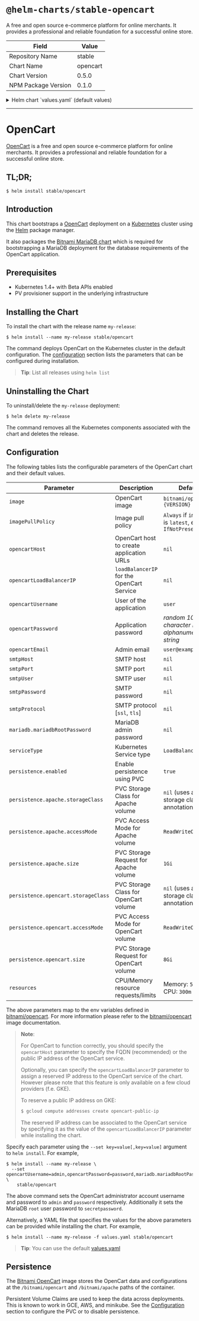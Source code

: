 # `@helm-charts/stable-opencart`

A free and open source e-commerce platform for online merchants. It provides a professional and reliable foundation for a successful online store.

| Field               | Value    |
| ------------------- | -------- |
| Repository Name     | stable   |
| Chart Name          | opencart |
| Chart Version       | 0.5.0    |
| NPM Package Version | 0.1.0    |

<details>

<summary>Helm chart `values.yaml` (default values)</summary>

```yaml
## Bitnami OpenCart image version
## ref: https://hub.docker.com/r/bitnami/opencart/tags/
##
image: bitnami/opencart:3.0.1-2-r0

## Specify a imagePullPolicy
## Defaults to 'Always' if image tag is 'latest', else set to 'IfNotPresent'
## ref: http://kubernetes.io/docs/user-guide/images/#pre-pulling-images
##
# imagePullPolicy:

## OpenCart host to create application URLs
## ref: https://github.com/bitnami/bitnami-docker-opencart#configuration
##
# opencartHost:

## loadBalancerIP for the OpenCart Service (optional, cloud specific)
## ref: http://kubernetes.io/docs/user-guide/services/#type-loadbalancer
##
# opencartLoadBalancerIP:

## User of the application
## ref: https://github.com/bitnami/bitnami-docker-opencart#configuration
##
opencartUsername: user

## Application password
## Defaults to a random 10-character alphanumeric string if not set
## ref: https://github.com/bitnami/bitnami-docker-opencart#configuration
##
# opencartPassword:

## Admin email
## ref: https://github.com/bitnami/bitnami-docker-opencart#configuration
##
opencartEmail: user@example.com

## SMTP mail delivery configuration
## ref: https://github.com/bitnami/bitnami-docker-opencart/#smtp-configuration
##
# smtpHost:
# smtpPort:
# smtpUser:
# smtpPassword:
# smtpProtocol:

##
## MariaDB chart configuration
##
mariadb:
  ## MariaDB admin password
  ## ref: https://github.com/bitnami/bitnami-docker-mariadb/blob/master/README.md#setting-the-root-password-on-first-run
  ##
  # mariadbRootPassword:

  ## Enable persistence using Persistent Volume Claims
  ## ref: http://kubernetes.io/docs/user-guide/persistent-volumes/
  ##
  persistence:
    enabled: true
    ## If defined, volume.beta.kubernetes.io/storage-class: <storageClass>
    ## Default: volume.alpha.kubernetes.io/storage-class: default
    ##
    # storageClass:
    accessMode: ReadWriteOnce
    size: 8Gi

## Kubernetes configuration
## For minikube, set this to NodePort, elsewhere use LoadBalancer
##
serviceType: LoadBalancer

## Enable persistence using Persistent Volume Claims
## ref: http://kubernetes.io/docs/user-guide/persistent-volumes/
##
persistence:
  enabled: true
  apache:
    ## If defined, volume.beta.kubernetes.io/storage-class: <storageClass>
    ## Default: volume.alpha.kubernetes.io/storage-class: default
    ##
    # storageClass:
    accessMode: ReadWriteOnce
    size: 1Gi
  opencart:
    ## If defined, volume.beta.kubernetes.io/storage-class: <storageClass>
    ## Default: volume.alpha.kubernetes.io/storage-class: default
    ##
    # storageClass:
    accessMode: ReadWriteOnce
    size: 8Gi

## Configure resource requests and limits
## ref: http://kubernetes.io/docs/user-guide/compute-resources/
##
resources:
  requests:
    memory: 512Mi
    cpu: 300m
```

</details>

---

# OpenCart

[OpenCart](https://opencart.com/) is a free and open source e-commerce platform for online merchants. It provides a professional and reliable foundation for a successful online store.

## TL;DR;

```console
$ helm install stable/opencart
```

## Introduction

This chart bootstraps a [OpenCart](https://github.com/bitnami/bitnami-docker-opencart) deployment on a [Kubernetes](http://kubernetes.io) cluster using the [Helm](https://helm.sh) package manager.

It also packages the [Bitnami MariaDB chart](https://github.com/kubernetes/charts/tree/master/stable/mariadb) which is required for bootstrapping a MariaDB deployment for the database requirements of the OpenCart application.

## Prerequisites

- Kubernetes 1.4+ with Beta APIs enabled
- PV provisioner support in the underlying infrastructure

## Installing the Chart

To install the chart with the release name `my-release`:

```console
$ helm install --name my-release stable/opencart
```

The command deploys OpenCart on the Kubernetes cluster in the default configuration. The [configuration](#configuration) section lists the parameters that can be configured during installation.

> **Tip**: List all releases using `helm list`

## Uninstalling the Chart

To uninstall/delete the `my-release` deployment:

```console
$ helm delete my-release
```

The command removes all the Kubernetes components associated with the chart and deletes the release.

## Configuration

The following tables lists the configurable parameters of the OpenCart chart and their default values.

| Parameter                           | Description                               | Default                                                  |
| ----------------------------------- | ----------------------------------------- | -------------------------------------------------------- |
| `image`                             | OpenCart image                            | `bitnami/opencart:{VERSION}`                             |
| `imagePullPolicy`                   | Image pull policy                         | `Always` if `image` tag is `latest`, else `IfNotPresent` |
| `opencartHost`                      | OpenCart host to create application URLs  | `nil`                                                    |
| `opencartLoadBalancerIP`            | `loadBalancerIP` for the OpenCart Service | `nil`                                                    |
| `opencartUsername`                  | User of the application                   | `user`                                                   |
| `opencartPassword`                  | Application password                      | _random 10 character long alphanumeric string_           |
| `opencartEmail`                     | Admin email                               | `user@example.com`                                       |
| `smtpHost`                          | SMTP host                                 | `nil`                                                    |
| `smtpPort`                          | SMTP port                                 | `nil`                                                    |
| `smtpUser`                          | SMTP user                                 | `nil`                                                    |
| `smtpPassword`                      | SMTP password                             | `nil`                                                    |
| `smtpProtocol`                      | SMTP protocol [`ssl`, `tls`]              | `nil`                                                    |
| `mariadb.mariadbRootPassword`       | MariaDB admin password                    | `nil`                                                    |
| `serviceType`                       | Kubernetes Service type                   | `LoadBalancer`                                           |
| `persistence.enabled`               | Enable persistence using PVC              | `true`                                                   |
| `persistence.apache.storageClass`   | PVC Storage Class for Apache volume       | `nil` (uses alpha storage class annotation)              |
| `persistence.apache.accessMode`     | PVC Access Mode for Apache volume         | `ReadWriteOnce`                                          |
| `persistence.apache.size`           | PVC Storage Request for Apache volume     | `1Gi`                                                    |
| `persistence.opencart.storageClass` | PVC Storage Class for OpenCart volume     | `nil` (uses alpha storage class annotation)              |
| `persistence.opencart.accessMode`   | PVC Access Mode for OpenCart volume       | `ReadWriteOnce`                                          |
| `persistence.opencart.size`         | PVC Storage Request for OpenCart volume   | `8Gi`                                                    |
| `resources`                         | CPU/Memory resource requests/limits       | Memory: `512Mi`, CPU: `300m`                             |

The above parameters map to the env variables defined in [bitnami/opencart](http://github.com/bitnami/bitnami-docker-opencart). For more information please refer to the [bitnami/opencart](http://github.com/bitnami/bitnami-docker-opencart) image documentation.

> **Note**:
>
> For OpenCart to function correctly, you should specify the `opencartHost` parameter to specify the FQDN (recommended) or the public IP address of the OpenCart service.
>
> Optionally, you can specify the `opencartLoadBalancerIP` parameter to assign a reserved IP address to the OpenCart service of the chart. However please note that this feature is only available on a few cloud providers (f.e. GKE).
>
> To reserve a public IP address on GKE:
>
> ```bash
> $ gcloud compute addresses create opencart-public-ip
> ```
>
> The reserved IP address can be associated to the OpenCart service by specifying it as the value of the `opencartLoadBalancerIP` parameter while installing the chart.

Specify each parameter using the `--set key=value[,key=value]` argument to `helm install`. For example,

```console
$ helm install --name my-release \
  --set opencartUsername=admin,opencartPassword=password,mariadb.mariadbRootPassword=secretpassword \
    stable/opencart
```

The above command sets the OpenCart administrator account username and password to `admin` and `password` respectively. Additionally it sets the MariaDB `root` user password to `secretpassword`.

Alternatively, a YAML file that specifies the values for the above parameters can be provided while installing the chart. For example,

```console
$ helm install --name my-release -f values.yaml stable/opencart
```

> **Tip**: You can use the default [values.yaml](values.yaml)

## Persistence

The [Bitnami OpenCart](https://github.com/bitnami/bitnami-docker-opencart) image stores the OpenCart data and configurations at the `/bitnami/opencart` and `/bitnami/apache` paths of the container.

Persistent Volume Claims are used to keep the data across deployments. This is known to work in GCE, AWS, and minikube.
See the [Configuration](#configuration) section to configure the PVC or to disable persistence.
